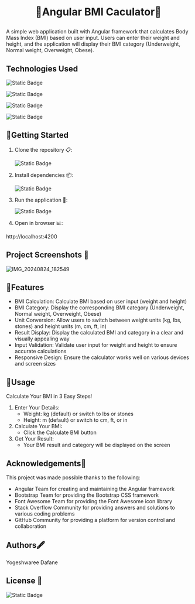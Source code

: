 
# <p align="center"> 🚀Angular BMI Caculator🚀</p>
 A simple web application built with Angular framework that calculates Body Mass Index (BMI) based on user input. Users can enter their weight and height, and the application will display their BMI category (Underweight, Normal weight, Overweight, Obese).

 ## Technologies Used
 ![Static Badge](https://img.shields.io/badge/HTML5-orange?style=for-the-badge&logo=html5&labelColor=black)

 ![Static Badge](https://img.shields.io/badge/CSS3-blue?style=for-the-badge&logo=css3&labelColor=black)


 ![Static Badge](https://img.shields.io/badge/ANGULAR17-darkred?style=for-the-badge&logo=ANGULAR&labelColor=black)

 ![Static Badge](https://img.shields.io/badge/BOOTSTRAP-blue?style=for-the-badge&logo=BOOTSTRAP&labelColor=black)


 ## 🚀Getting Started
 1. Clone the repository 📋: 

    ![Static Badge](https://img.shields.io/badge/GitHub-YogeshwareeDafane-blue?style=for-the-badge&logo=github&labelColor=black)

2. Install dependencies 📦:

    ![Static Badge](https://img.shields.io/badge/npm-install-blue)

3. Run the application 🚀:

     ![Static Badge](https://img.shields.io/badge/ng-serve-green)

4. Open in browser 📊:

http://localhost:4200

## Project Screenshots 📸
![IMG_20240824_182549](https://github.com/user-attachments/assets/c3665ddd-75b1-4c23-a5dc-5dc4f834375b)


## 🌟Features


- BMI Calculation: Calculate BMI based on user input (weight and height)
- BMI Category: Display the corresponding BMI category (Underweight, Normal weight, Overweight, Obese)
- Unit Conversion: Allow users to switch between weight units (kg, lbs, stones) and height units (m, cm, ft, in)
- Result Display: Display the calculated BMI and category in a clear and visually appealing way
- Input Validation: Validate user input for weight and height to ensure accurate calculations
- Responsive Design: Ensure the calculator works well on various devices and screen sizes



## 🚀Usage
Calculate Your BMI in 3 Easy Steps!

1. Enter Your Details:
    - Weight: kg (default) or switch to lbs or stones
    - Height: m (default) or switch to cm, ft, or in
2. Calculate Your BMI:
    - Click the Calculate BMI button
3. Get Your Result:
    - Your BMI result and category will be displayed on the screen



## Acknowledgements🙏

 This project was made possible thanks to the following:

- Angular Team for creating and maintaining the Angular framework
- Bootstrap Team for providing the Bootstrap CSS framework
- Font Awesome Team for providing the Font Awesome icon library
- Stack Overflow Community for providing answers and solutions to various coding problems
- GitHub Community for providing a platform for version control and collaboration

## Authors🖋️
Yogeshwaree Dafane

## License 📜
![Static Badge](https://img.shields.io/badge/MIT-License-orange?style=for-the-badge&logo=MIT&labelColor=black)























